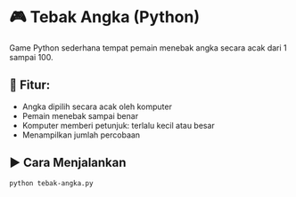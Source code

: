 # 🎮 Tebak Angka (Python)

Game Python sederhana tempat pemain menebak angka secara acak dari 1 sampai 100.

## 🧠 Fitur:
- Angka dipilih secara acak oleh komputer
- Pemain menebak sampai benar
- Komputer memberi petunjuk: terlalu kecil atau besar
- Menampilkan jumlah percobaan

## ▶️ Cara Menjalankan

```bash
python tebak-angka.py
